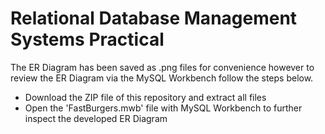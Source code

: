 # Relational Database Management Systems Practical

The ER Diagram has been saved as .png files for convenience however to review the  ER Diagram via the MySQL Workbench follow the steps below.  

- Download the ZIP file of this repository and extract all files
- Open the 'FastBurgers.mwb' file with MySQL Workbench to further inspect the developed ER Diagram
